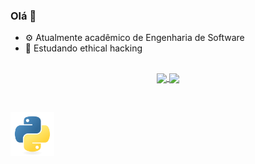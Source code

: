 ### Olá 👋

- ⚙️ Atualmente acadêmico de Engenharia de Software
- 🎩 Estudando ethical hacking

##
<div align="center">
  <a href="https://github.com/p-ortilho">
  <img align="center" width="410" src="https://github-readme-stats.vercel.app/api?username=p-ortilho&show_icons=true&theme=synthwave&include_all_commits=true&count_private=true"/>
  <img align="center" width="410" src="https://github-readme-stats.vercel.app/api/top-langs/?username=p-ortilho&layout=compact&langs_count=7&theme=synthwave"/>
</div>

##

<div style="display: inline_block"><br>
 <img align="center" height="70" width="70" src="https://raw.githubusercontent.com/devicons/devicon/master/icons/python/python-original.svg">
</div>
  
